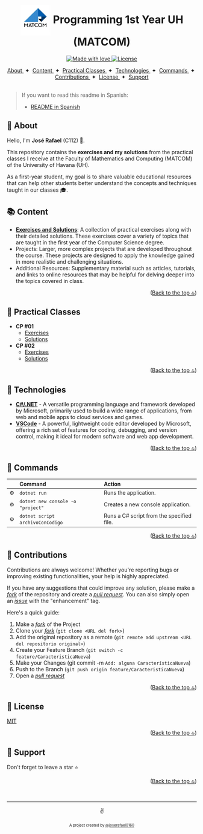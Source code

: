 <a id="top"></a>

<h1 align="center"><img src="./GH/matcom.jpeg" width="80" align="center"> Programming 1st Year UH (MATCOM)</h1>


<p align="center">
  <a href="#">
    <img src="https://img.shields.io/badge/made%20with-love-E760A4.svg" alt="Made with love">
  </a>
  <a href="https://opensource.org/licenses/MIT" target="_blank">
    <img src="https://img.shields.io/badge/license-MIT-green.svg" alt="License">
  </a>
</p>

<div align="center">
    <a href="#-about" target="_blank">
        About
    </a>
    <span>&nbsp;✦&nbsp;</span>
    <a href="#-content" target="_blank">
        Content
    </a>
    <span>&nbsp;✦&nbsp;</span>
    <a href="#-practical-classes" target="_blank">
        Practical Classes
    </a>
    <span>&nbsp;✦&nbsp;</span>
    <a href="#-technologies" target="_blank">
        Technologies
    </a>
    <span>&nbsp;✦&nbsp;</span>
    <a href="#-commands" target="_blank">
        Commands
    </a>
    <span>&nbsp;✦&nbsp;</span>
    <a href="#-contributions" target="_blank">
        Contributions
    </a>
    <span>&nbsp;✦&nbsp;</span>
    <a href="#-license" target="_blank">
        License
    </a>
    <span>&nbsp;✦&nbsp;</span>
    <a href="#-support" target="_blank">
        Support
    </a>
</div>
<br>

> If you want to read this readme in Spanish:
> - [README in Spanish](https://github.com/joserafael0160/MATCOM-Programacion-1/blob/main/README.md)


## 📜 About
Hello, I'm **José Rafael** (C112) 👋.

This repository contains the **exercises and my solutions** from the practical classes I receive at the Faculty of Mathematics and Computing (MATCOM) of the University of Havana (UH). 

As a first-year student, my goal is to share valuable educational resources that can help other students better understand the concepts and techniques taught in our classes 🎓.

## 📚 Content
- [**Exercises and Solutions**](#-practical-classes): A collection of practical exercises along with their detailed solutions. These exercises cover a variety of topics that are taught in the first year of the Computer Science degree.
- Projects: Larger, more complex projects that are developed throughout the course. These projects are designed to apply the knowledge gained in more realistic and challenging situations.
- Additional Resources: Supplementary material such as articles, tutorials, and links to online resources that may be helpful for delving deeper into the topics covered in class.


<p align="right">(<a href="#top">Back to the top 🔝</a>)</p>

## 🧩 Practical Classes 
- **CP #01**
  - <a href="https://github.com/joserafael0160/MATCOM-Programacion-1/blob/main/Clases%20Pr%C3%A1cticas/CP%20%2301/cp1.pdf">Exercises</a>
  - <a href="https://github.com/joserafael0160/MATCOM-Programacion-1/blob/main/Clases%20Pr%C3%A1cticas/CP%20%2301/Soluciones/cp1_respuestas.pdf">Solutions</a>
- **CP #02**
  - <a href="https://github.com/joserafael0160/MATCOM-Programacion-1/blob/main/Clases%20Pr%C3%A1cticas/CP%20%2302/cp2%20-%20Hello%20World.pdf">Exercises</a>
  - <a href="https://github.com/joserafael0160/MATCOM-Programacion-1/blob/main/Clases%20Pr%C3%A1cticas/CP%20%2302/Soluciones/">Solutions</a>
  
<p align="right">(<a href="#top">Back to the top 🔝</a>)</p>

## 🧰 Technologies
- [**C#/.NET**](https://learn.microsoft.com/es-es/dotnet/csharp/) - A versatile programming language and framework developed by Microsoft, primarily used to build a wide range of applications, from web and mobile apps to cloud services and games.
- [**VSCode**](https://code.visualstudio.com/) - A powerful, lightweight code editor developed by Microsoft, offering a rich set of features for coding, debugging, and version control, making it ideal for modern software and web app development.


<p align="right">(<a href="#top">Back to the top 🔝</a>)</p>



## 🧞 Commands
|      | Command   | Action                                         |
| :--- | :-------- | :-------------------------------------------- |
| ⚙️    | `dotnet run`     | Runs the application.           |
| ⚙️    | `dotnet new console -o "project"`   | Creates a new console application.    |
| ⚙️    | `dotnet script archivoConCodigo`    | Runs a C# script from the specified file. |

<p align="right">(<a href="#top">Back to the top 🔝</a>)</p>

## 🤝 Contributions

Contributions are always welcome! Whether you're reporting bugs or improving existing functionalities, your help is highly appreciated.

If you have any suggestions that could improve any solution, please make a [_fork_](https://github.com/joserafael0160/MATCOM-Programacion-1/fork) of the repository and create a [_pull request_](https://github.com/joserafael0160/MATCOM-Programacion-1/pulls). You can also simply open an [_issue_](https://github.com/joserafael0160/MATCOM-Programacion-1/issues) with the "enhancement" tag.

Here's a quick guide:

1. Make a [_fork_](https://github.com/joserafael0160/MATCOM-Programacion-1/fork) of the Project
2. Clone your [_fork_](https://github.com/joserafael0160/MATCOM-Programacion-1/fork) (`git clone <URL del fork>`)
3. Add the original repository as a remote (`git remote add upstream <URL del repositorio original>`)
4. Create your Feature Branch (`git switch -c feature/CaracteristicaNueva`)
5. Make your Changes (git commit -m `Add: alguna CaracterísticaNueva`)
6. Push to the Branch (`git push origin feature/CaracteristicaNueva`)
7. Open a [_pull request_](https://github.com/joserafael0160/MATCOM-Programacion-1/pulls)

<p align="right">(<a href="#top">Back to the top 🔝</a>)</p>

## 🔑 License
[MIT](https://github.com/joserafael0160/MATCOM-Programacion-1/blob/main/LICENSE)

<p align="right">(<a href="#top">Back to the top 🔝</a>)</p>

## 🙏 Support
Don't forget to leave a star ⭐️

<p align="right">(<a href="#top">Back to the top 🔝</a>)</p>

<br>
<hr>
<p align="center">✌️</p>
<p align="center">
<sub><sup>A project created by <a href="https://github.com/joserafael0160">@joserafael0160</a></sup></sub>